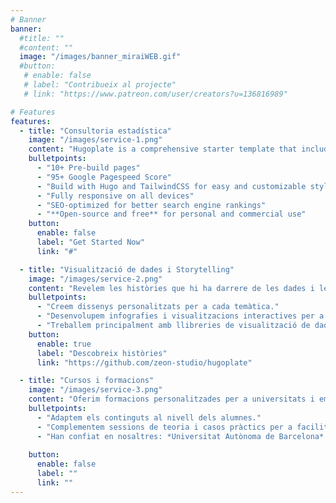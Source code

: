 ```yaml
---
# Banner
banner:
  #title: ""
  #content: ""
  image: "/images/banner_miraiWEB.gif"
  #button:
   # enable: false
   # label: "Contribueix al projecte"
   # link: "https://www.patreon.com/user/creators?u=136816989"

# Features
features:
  - title: "Consultoria estadística"
    image: "/images/service-1.png"
    content: "Hugoplate is a comprehensive starter template that includes everything you need to get started with your Hugo project. What's Included in Hugoplate"
    bulletpoints:
      - "10+ Pre-build pages"
      - "95+ Google Pagespeed Score"
      - "Build with Hugo and TailwindCSS for easy and customizable styling"
      - "Fully responsive on all devices"
      - "SEO-optimized for better search engine rankings"
      - "**Open-source and free** for personal and commercial use"
    button:
      enable: false
      label: "Get Started Now"
      link: "#"

  - title: "Visualització de dades i Storytelling"
    image: "/images/service-2.png"
    content: "Revelem les històries que hi ha darrere de les dades i les acostem al món real complementant-les amb entrevistes, hemeroteca i altres documents."
    bulletpoints:
      - "Creem dissenys personalitzats per a cada temàtica."
      - "Desenvolupem infografies i visualitzacions interactives per a explicar històries que entretinguin als nostres lectors."
      - "Treballem principalment amb llibreries de visualització de dades de R i JS."
    button:
      enable: true
      label: "Descobreix històries"
      link: "https://github.com/zeon-studio/hugoplate"

  - title: "Cursos i formacions"
    image: "/images/service-3.png"
    content: "Oferim formacions personalitzades per a universitats i empreses que vulguin començar a endinsar-se o millorar els seus coneixements de programació i gestió de bases de dades."
    bulletpoints:
      - "Adaptem els continguts al nivell dels alumnes."
      - "Complementem sessions de teoria i casos pràctics per a facilitar l'assentament dels coneixements."
      - "Han confiat en nosaltres: *Universitat Autònoma de Barcelona* i *Universitat de Salamanca*."
      
    button:
      enable: false
      label: ""
      link: ""
---
```

